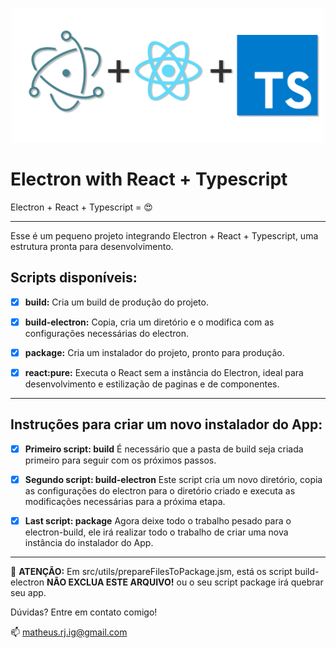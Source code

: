 <p align="center">
  <img src="../electron-with-react-typescript.png" width="500" heigh="200" alt="banner" />
</p>

# Electron with React + Typescript

Electron + React + Typescript = :heart_eyes:

---

Esse é um pequeno projeto integrando Electron + React + Typescript, uma estrutura pronta para desenvolvimento.

## Scripts disponíveis:

- [X] **build:**
Cria um build de produção do projeto.

- [X] **build-electron:**
Copia, cria um diretório e o modifica com as configurações necessárias do electron.

- [X] **package:**
Cria um instalador do projeto, pronto para produção.

- [X] **react:pure:**
Executa o React sem a instância do Electron, ideal para desenvolvimento e estilização de paginas e de componentes.

---

## Instruções para criar um novo instalador do App:

- [X] **Primeiro script: build**
É necessário que a pasta de build seja criada primeiro para seguir com os próximos passos.

- [X] **Segundo script: build-electron**
Este script cria um novo diretório, copia as configurações do electron para o diretório criado e executa as modificações necessárias para a próxima etapa.

- [X] **Last script: package**
Agora deixe todo o trabalho pesado para o electron-build, ele irá realizar todo o trabalho de criar uma nova instância do instalador do App.

---

:mega: **ATENÇÃO:**
Em src/utils/prepareFilesToPackage.jsm, está os script build-electron **NÃO EXCLUA ESTE ARQUIVO!** ou o seu script package irá quebrar seu app.

Dúvidas? Entre em contato comigo!

:mailbox: matheus.rj.ig@gmail.com